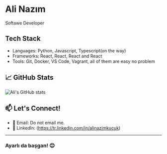 # Ali Nazım
Softawe Developer

## Tech Stack
- Languages: Python, Javascript, Typescript(on the way)
- Frameworks: React, React, React and React
- Tools: Git, Docker, VS Code, Vagrant, all of them are easy no problem

## 📈 GitHub Stats
![Ali's GitHub stats](https://github-readme-stats.vercel.app/api?username=alinzmk&show_icons=true&theme=radical)

## 📫 Let's Connect!
- 📧 Email: Do not email me.
- 💼 LinkedIn: (https://tr.linkedin.com/in/alinazimkucuk)

---
### Ayarlı da başgan! 😊
